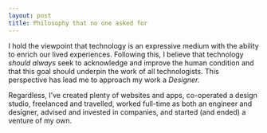 ```yaml
---
layout: post
title: Philosophy that no one asked for
---
```


I hold the viewpoint that technology is an expressive medium with the ability to enrich our lived experiences. Following this, I believe that technology *should* *always* seek to acknowledge and improve the human condition and that this goal should underpin the work of all technologists. This perspective has lead me to approach my work a *Designer.*

Regardless, I’ve created plenty of websites and apps, co-operated a design studio, freelanced and travelled, worked full-time as both an engineer and designer, advised and invested in companies, and started (and ended) a venture of my own.
